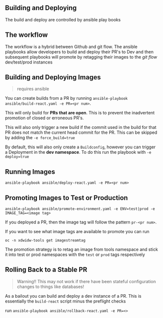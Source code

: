 ## Building and Deploying

The build and deploy are controlled by ansible play books


## The workflow

The workflow is a hybrid between Github and git flow. The ansible playbooks allow developers to build and deploy their PR's to Dev and then subsequent playbooks will promote by retagging their images to the _git flow_ dev/test/prod instances 


## Building and Deploying Images

> requires ansible

You can create builds from a PR by running `ansible-playbook ansible/build-react.yaml -e PR=<pr num>`.

This will only build for __PRs that are open__. This is to prevent the inadvertent promotion of closed or erroneous PR's.

This will also only trigger a new build if the commit used in the build for that PR does not match the current head commit for the PR. This can be skipped by adding the `-e force_build=true`

By default, this will also only create a `Buildconfig`, however you can trigger a Deployment in the __dev namespace__. To do this run the playbook with `-e deploy=true`


## Running Images

`ansible-playbook ansible/deploy-react.yaml -e PR=<pr num>`

## Promoting Images to Test or Production

`ansible-playbook ansible/promote-environment.yaml -e ENV=test|prod -e IMAGE_TAG=<image tag>`

If you deployed a PR, then the image tag will follow the pattern `pr-<pr num>`.

If you want to see what image tags are available to promote you can run 

`oc -n xdwidw-tools get imagestreamtag`


The promotion strategy is to retag an image from tools namespace and stick it into test or prod namespaces with the `test` or `prod` tags respectively

## Rolling Back to a Stable PR

> Warning!! This may not work if there have been stateful configuration changes to things like databases!

As a bailout you can build and deploy a dev instance of a PR. This is essentially the `build-react` script
minus the preflight checks

run `ansible-playbook ansible/rollback-react.yaml -e PR=<>`